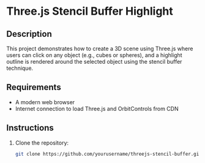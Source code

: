 # Three.js Stencil Buffer Highlight

## Description
This project demonstrates how to create a 3D scene using Three.js where users can click on any object (e.g., cubes or spheres), and a highlight outline is rendered around the selected object using the stencil buffer technique.

## Requirements
- A modern web browser
- Internet connection to load Three.js and OrbitControls from CDN

## Instructions
1. Clone the repository:
   ```sh
   git clone https://github.com/yourusername/threejs-stencil-buffer.git